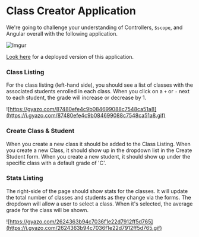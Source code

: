 # Class Creator Application

We're going to challenge your understanding of Controllers, `$scope`, and Angular overall with the following application.

![Imgur](http://i.imgur.com/amA9PRw.png)

[Look here](https://bwreid.github.io/class-creator-app/) for a deployed version of this application.

### Class Listing

For the class listing (left-hand side), you should see a list of classes with the associated students enrolled in each class. When you click on a `+` or `-` next to each student, the grade will increase or decrease by 1.

![https://gyazo.com/87480efe4c9b084699088c7548ca51a8](https://i.gyazo.com/87480efe4c9b084699088c7548ca51a8.gif)

### Create Class & Student

When you create a new class it should be added to the Class Listing. When you create a new Class, it should show up in the dropdown list in the Create Student form. When you create a new student, it should show up under the specific class with a default grade of 'C'.

### Stats Listing

The right-side of the page should show stats for the classes. It will update the total number of classes and students as they change via the forms. The dropdown will allow a user to select a class. When it's selected, the average grade for the class will be shown.

![https://gyazo.com/2624363b94c7036f1e22d7912ff5d765](https://i.gyazo.com/2624363b94c7036f1e22d7912ff5d765.gif)
